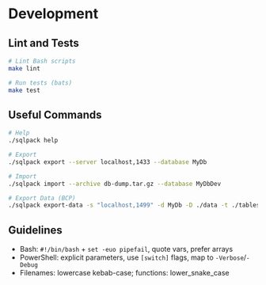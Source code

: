 # Development

## Lint and Tests

```bash
# Lint Bash scripts
make lint

# Run tests (bats)
make test
```

## Useful Commands

```bash
# Help
./sqlpack help

# Export
./sqlpack export --server localhost,1433 --database MyDb

# Import
./sqlpack import --archive db-dump.tar.gz --database MyDbDev

# Export Data (BCP)
./sqlpack export-data -s "localhost,1499" -d MyDb -D ./data -t ./tables.txt
```

## Guidelines
- Bash: `#!/bin/bash` + `set -euo pipefail`, quote vars, prefer arrays
- PowerShell: explicit parameters, use `[switch]` flags, map to `-Verbose`/`-Debug`
- Filenames: lowercase kebab-case; functions: lower_snake_case

